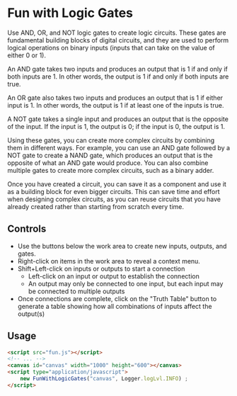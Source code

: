 # Fun with Logic Gates

Use AND, OR, and NOT logic gates to create logic circuits. These gates are fundamental 
building blocks of digital circuits, and they are used to perform logical operations 
on binary inputs (inputs that can take on the value of either 0 or 1).

An AND gate takes two inputs and produces an output that is 1 if and only if both 
inputs are 1. In other words, the output is 1 if and only if both inputs are true.

An OR gate also takes two inputs and produces an output that is 1 if either input 
is 1. In other words, the output is 1 if at least one of the inputs is true.

A NOT gate takes a single input and produces an output that is the opposite of the 
input. If the input is 1, the output is 0; if the input is 0, the output is 1.

Using these gates, you can create more complex circuits by combining them in different 
ways. For example, you can use an AND gate followed by a NOT gate to create a NAND gate, 
which produces an output that is the opposite of what an AND gate would produce. You 
can also combine multiple gates to create more complex circuits, such as a binary adder.

Once you have created a circuit, you can save it as a component and use it as a building 
block for even bigger circuits. This can save time and effort when designing complex 
circuits, as you can reuse circuits that you have already created rather than starting 
from scratch every time.

## Controls

- Use the buttons below the work area to create new inputs, outputs, and gates. 
- Right-click on items in the work area to reveal a context menu.
- Shift+Left-click on inputs or outputs to start a connection
  - Left-click on an input or output to establish the connection
  - An output may only be connected to one input, but each input may be connected to multiple outputs
- Once connections are complete, click on the "Truth Table" button to generate a table showing how all combinations of inputs affect the output(s)

## Usage

```html
<script src="fun.js"></script>
<!-- ... -->
<canvas id="canvas" width="1000" height="600"></canvas>
<script type="application/javascript">
    new FunWithLogicGates("canvas", Logger.logLvl.INFO) ;
</script>
```